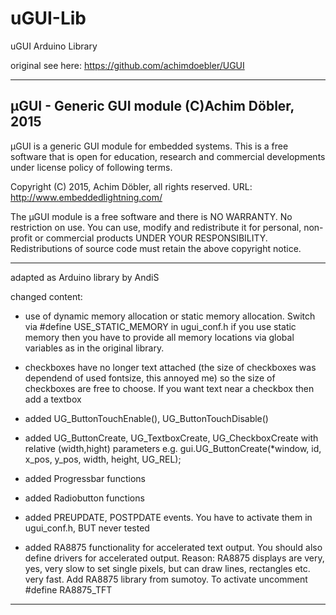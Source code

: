 # uGUI-Lib
uGUI Arduino Library

original see here: https://github.com/achimdoebler/UGUI

--------------------------------------------------------------------------------
µGUI - Generic GUI module (C)Achim Döbler, 2015
--------------------------------------------------------------------------------

µGUI is a generic GUI module for embedded systems.
This is a free software that is open for education, research and commercial
developments under license policy of following terms.

Copyright (C) 2015, Achim Döbler, all rights reserved.
URL: http://www.embeddedlightning.com/

The µGUI module is a free software and there is NO WARRANTY.
No restriction on use. You can use, modify and redistribute it for
personal, non-profit or commercial products UNDER YOUR RESPONSIBILITY.
Redistributions of source code must retain the above copyright notice.

--------------------------------------------------------------------------------

adapted as Arduino library by AndiS

changed content:

- use of dynamic memory allocation or static memory allocation. Switch via #define USE_STATIC_MEMORY in ugui_conf.h
   if you use static memory then you have to provide all memory locations via global variables as in the original library.
- checkboxes have no longer text attached (the size of checkboxes was dependend of used fontsize, this annoyed me)
   so the size of checkboxes are free to choose. If you want text near a checkbox then add a textbox
- added UG_ButtonTouchEnable(), UG_ButtonTouchDisable()
- added UG_ButtonCreate, UG_TextboxCreate, UG_CheckboxCreate with relative (width,hight) parameters
   e.g. gui.UG_ButtonCreate(*window, id, x_pos, y_pos, width, height, UG_REL);
- added Progressbar functions
- added Radiobutton functions
- added PREUPDATE, POSTPDATE events. You have to activate them in ugui_conf.h, BUT never tested

- added RA8875 functionality for accelerated text output. You should also define drivers for accelerated output.
   Reason: RA8875 displays are very, yes, very slow to set single pixels, but can draw lines, rectangles etc. very fast.
   Add RA8875 library from sumotoy.
   To activate uncomment #define RA8875_TFT

--------------------------------------------------------------------------------
